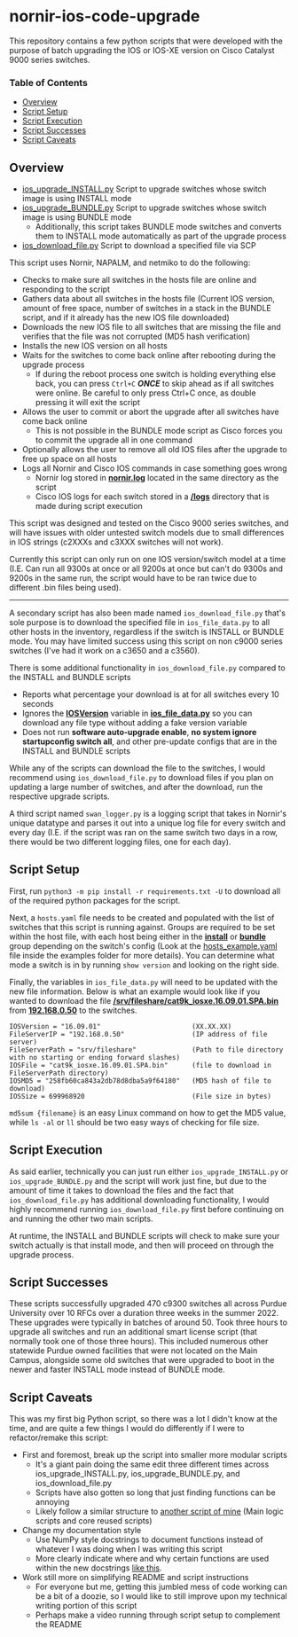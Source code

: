 # nornir-ios-code-upgrade
This repository contains a few python scripts that were developed with the purpose of batch upgrading the IOS or IOS-XE version on Cisco Catalyst 9000 series switches.

### Table of Contents
- [Overview](#overview)
- [Script Setup](#script-setup)
- [Script Execution](#script-execution)
- [Script Successes](#script-successes)
- [Script Caveats](#script-caveats)

## Overview
- [ios_upgrade_INSTALL.py](ios_upgrade_INSTALL.py) Script to upgrade switches whose switch image is using INSTALL mode
- [ios_upgrade_BUNDLE.py](ios_upgrade_BUNDLE.py) Script to upgrade switches whose switch image is using BUNDLE mode
    - Additionally, this script takes BUNDLE mode switches and converts them to INSTALL mode automatically as part of the upgrade process
- [ios_download_file.py](ios_download_file.py) Script to download a specified file via SCP

This script uses Nornir, NAPALM, and netmiko to do the following:
- Checks to make sure all switches in the hosts file are online and responding to the script
- Gathers data about all switches in the hosts file (Current IOS version, amount of free space, number of switches in a stack in the BUNDLE script, and if it already has the new IOS file downloaded)
- Downloads the new IOS file to all switches that are missing the file and verifies that the file was not corrupted (MD5 hash verification)
- Installs the new IOS version on all hosts
- Waits for the switches to come back online after rebooting during the upgrade process
    - If during the reboot process one switch is holding everything else back, you can press `Ctrl+C` **_ONCE_** to skip ahead as if all switches were online. Be careful to only press Ctrl+C once, as double pressing it will exit the script
- Allows the user to commit or abort the upgrade after all switches have come back online
    - This is not possible in the BUNDLE mode script as Cisco forces you to commit the upgrade all in one command
- Optionally allows the user to remove all old IOS files after the upgrade to free up space on all hosts
- Logs all Nornir and Cisco IOS commands in case something goes wrong
    - Nornir log stored in <ins>**nornir.log**</ins> located in the same directory as the script
    - Cisco IOS logs for each switch stored in a <ins>**/logs**</ins> directory that is made during script execution

This script was designed and tested on the Cisco 9000 series switches, and will have issues with older untested switch models due to small differences in IOS strings (c2XXXs and c3XXX switches will not work).

Currently this script can only run on one IOS version/switch model at a time (I.E. Can run all 9300s at once or all 9200s at once but can't do 9300s and 9200s in the same run, the script would have to be ran twice due to different .bin files being used).

---

A secondary script has also been made named `ios_download_file.py` that's sole purpose is to download the specified file in `ios_file_data.py` to all other hosts in the inventory, regardless if the switch is INSTALL or BUNDLE mode.  You may have limited success using this script on non c9000 series switches (I've had it work on a c3650 and a c3560).

There is some additional functionality in `ios_download_file.py` compared to the INSTALL and BUNDLE scripts
- Reports what percentage your download is at for all switches every 10 seconds
- Ignores the <ins>**IOSVersion**</ins> variable in <ins>**ios_file_data.py**</ins> so you can download any file type without adding a fake version variable
- Does not run **software auto-upgrade enable**, **no system ignore startupconfig switch all**, and other pre-update configs that are in the INSTALL and BUNDLE scripts

While any of the scripts can download the file to the switches, I would recommend using `ios_download_file.py` to download files if you plan on updating a large number of switches, and after the download, run the respective upgrade scripts.

A third script named `swan_logger.py` is a logging script that takes in Nornir's unique datatype and parses it out into a unique log file for every switch and every day (I.E. if the script was ran on the same switch two days in a row, there would be two different logging files, one for each day).

## Script Setup
First, run `python3 -m pip install -r requirements.txt -U` to download all of the required python packages for the script.

Next, a `hosts.yaml` file needs to be created and populated with the list of switches that this script is running against.  Groups are required to be set within the host file, with each host being either in the <ins>**install**</ins> or <ins>**bundle**</ins> group depending on the switch's config (Look at the [hosts_example.yaml](examples/hosts_example.yaml) file inside the examples folder for more details).  You can determine what mode a switch is in by running `show version` and looking on the right side.

Finally, the variables in `ios_file_data.py` will need to be updated with the new file information.  Below is what an example would look like if you wanted to download the file <ins>**/srv/fileshare/cat9k_iosxe.16.09.01.SPA.bin**</ins> from <ins>**192.168.0.50**</ins> to the switches.
```
IOSVersion = "16.09.01"                       (XX.XX.XX)
FileServerIP = "192.168.0.50"                 (IP address of file server)
FileServerPath = "srv/fileshare"              (Path to file directory with no starting or ending forward slashes)
IOSFile = "cat9k_iosxe.16.09.01.SPA.bin"      (file to download in FileServerPath directory)
IOSMD5 = "258fb60ca843a2db78d8dba5a9f64180"   (MD5 hash of file to download)
IOSSize = 699968920                           (File size in bytes)
```

`md5sum {filename}` is an easy Linux command on how to get the MD5 value, while `ls -al` or `ll` should be two easy ways of checking for file size.

## Script Execution
As said earlier, technically you can just run either `ios_upgrade_INSTALL.py` or `ios_upgrade_BUNDLE.py` and the script will work just fine, but due to the amount of time it takes to download the files and the fact that `ios_download_file.py` has additional downloading functionality, I would highly recommend running `ios_download_file.py` first before continuing on and running the other two main scripts.

At runtime, the INSTALL and BUNDLE scripts will check to make sure your switch actually is that install mode, and then will proceed on through the upgrade process.

## Script Successes
These scripts successfully upgraded 470 c9300 switches all across Purdue University over 10 RFCs over a duration three weeks in the summer 2022.  These upgrades were typically in batches of around 50.  Took three hours to upgrade all switches and run an additional smart license script (that normally took one of those three hours).  This included numerous other statewide Purdue owned facilities that were not located on the Main Campus, alongside some old switches that were upgraded to boot in the newer and faster INSTALL mode instead of BUNDLE mode.

## Script Caveats
This was my first big Python script, so there was a lot I didn't know at the time, and are quite a few things I would do differently if I were to refactor/remake this script:

- First and foremost, break up the script into smaller more modular scripts
    - It's a giant pain doing the same edit three different times across ios_upgrade_INSTALL.py, ios_upgrade_BUNDLE.py, and ios_download_file.py
    - Scripts have also gotten so long that just finding functions can be annoying
    - Likely follow a similar structure to [another script of mine](https://github.com/DarkSplash/python-sharepoint-file-manager) (Main logic scripts and core reused scripts)
- Change my documentation style
    - Use NumPy style docstrings to document functions instead of whatever I was doing when I was writing this script
    - More clearly indicate where and why certain functions are used within the new docstrings [like this](https://github.com/DarkSplash/pingplotter-csv-graph/blob/main/graph.py#L110).
- Work still more on simplifying README and script instructions
    - For everyone but me, getting this jumbled mess of code working can be a bit of a doozie, so I would like to still improve upon my technical writing portion of this script
    - Perhaps make a video running through script setup to complement the README
